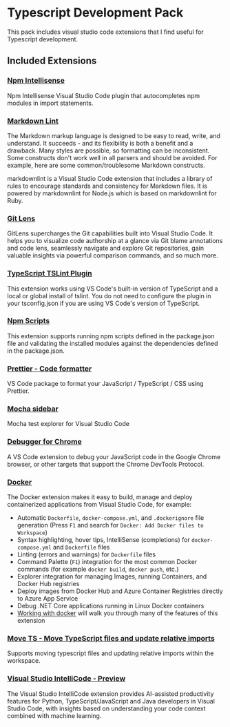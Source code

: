 # Typescript Development Pack

This pack includes visual studio code extensions that I find useful for Typescript development.

## Included Extensions

### [Npm Intellisense](https://marketplace.visualstudio.com/items?itemName=christian-kohler.npm-intellisense)

Npm Intellisense
Visual Studio Code plugin that autocompletes npm modules in import statements.

### [Markdown Lint](https://marketplace.visualstudio.com/items?itemName=DavidAnson.vscode-markdownlint)

The Markdown markup language is designed to be easy to read, write, and understand. It succeeds - and its flexibility is both a benefit and a drawback. Many styles are possible, so formatting can be inconsistent. Some constructs don't work well in all parsers and should be avoided. For example, here are some common/troublesome Markdown constructs.

markdownlint is a Visual Studio Code extension that includes a library of rules to encourage standards and consistency for Markdown files. It is powered by markdownlint for Node.js which is based on markdownlint for Ruby.

### [Git Lens](https://marketplace.visualstudio.com/items?itemName=eamodio.gitlens)

GitLens supercharges the Git capabilities built into Visual Studio Code. It helps you to visualize code authorship at a glance via Git blame annotations and code lens, seamlessly navigate and explore Git repositories, gain valuable insights via powerful comparison commands, and so much more.

### [TypeScript TSLint Plugin](https://marketplace.visualstudio.com/items?itemName=vscode.vscode-typescript-tslint-plugin)

This extension works using VS Code's built-in version of TypeScript and a local or global install of tslint. You do not need to configure the plugin in your tsconfig.json if you are using VS Code's version of TypeScript.

### [Npm Scripts](https://marketplace.visualstudio.com/items?itemName=eg2.vscode-npm-script)

This extension supports running npm scripts defined in the package.json file and validating the installed modules against the dependencies defined in the package.json.

### [Prettier - Code formatter](https://marketplace.visualstudio.com/items?itemName=esbenp.prettier-vscode)

VS Code package to format your JavaScript / TypeScript / CSS using Prettier.

### [Mocha sidebar](https://marketplace.visualstudio.com/items?itemName=maty.vscode-mocha-sidebar)

Mocha test explorer for Visual Studio Code

### [Debugger for Chrome](https://marketplace.visualstudio.com/items?itemName=msjsdiag.debugger-for-chrome)

A VS Code extension to debug your JavaScript code in the Google Chrome browser, or other targets that support the Chrome DevTools Protocol.

### [Docker](https://marketplace.visualstudio.com/items?itemName=PeterJausovec.vscode-docker)

The Docker extension makes it easy to build, manage and deploy containerized applications from Visual Studio Code, for example:

- Automatic `Dockerfile`, `docker-compose.yml`, and `.dockerignore` file generation (Press `F1` and search for `Docker: Add Docker files to Workspace`)
- Syntax highlighting, hover tips, IntelliSense (completions) for `docker-compose.yml` and `Dockerfile` files
- Linting (errors and warnings) for `Dockerfile` files
- Command Palette (`F1`) integration for the most common Docker commands (for example `docker build`, `docker push`, etc.)
- Explorer integration for managing Images, running Containers, and Docker Hub registries
- Deploy images from Docker Hub and Azure Container Registries directly to Azure App Service
- Debug .NET Core applications running in Linux Docker containers
- [Working with docker](https://code.visualstudio.com/docs/azure/docker) will walk you through many of the features of this extension

### [Move TS - Move TypeScript files and update relative imports](https://marketplace.visualstudio.com/items?itemName=stringham.move-ts)

Supports moving typescript files and updating relative imports within the workspace.

### [Visual Studio IntelliCode - Preview](https://marketplace.visualstudio.com/items?itemName=VisualStudioExptTeam.vscodeintellicode)

The Visual Studio IntelliCode extension provides AI-assisted productivity features for Python, TypeScript/JavaScript and Java developers in Visual Studio Code, with insights based on understanding your code context combined with machine learning.
